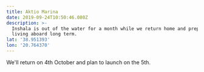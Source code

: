 ```yaml
---
title: Aktio Marina
date: 2019-09-24T10:50:46.080Z
description: >-
  Inshala is out of the water for a month while we return home and prepare for
  living aboard long term.
lat: '38.951393'
lon: '20.764370'
---
```

We'll return on 4th October and plan to launch on the 5th.
